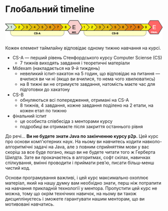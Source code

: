 # Глобальний timeline

![4 &#x43C;&#x456;&#x441;&#x44F;&#x446;&#x456; &#x43D;&#x430;&#x432;&#x447;&#x430;&#x43D;&#x43D;&#x44F;](.gitbook/assets/image%20%282%29.png)

Кожен елемент таймлайну відповідає одному тижню навчання на курсі.

* CS-A — перший рівень Стенфордського курсу Computer Sciense \(CS\)
  * 7 тижнів виходять завдання і теоретичні матеріали
* Midexam \(накладається на 9-й тиждень\)
  * невеликий іспит-хакатон на 5 годин, що відповідає на питання — вчилися ви чи ні \(якщо ви вчилися, то нема чого хвилюватись\)
  * на 8 тижні ви не отримуєте завдання, натомість маєте час для підготовки до хакатону
* CS-B
  * обнуляються всі попередження, отримані на CS-A
  * 8 тижнів, 4 завдання, кожне завдання поділено на 2 етапи, на кожен етап по тижню
* фінальний іспит
  * це особиста співбесіда з менторами курсу
  * подробиці ви отримаєте після закриття останнього рівня

До речі... **Ви не будете знати Java по закінченню курсу p2p.** Цей курс про основи комп'ютерних наук. На ньому ви навчитесь кодити навколо-алгоритмічні задачі на Java, але з повним сприйняттям мови у вас скоріш за все буде погано, якщо ви не будете читати того ж Герберта Шилдта. Зате ви прокачаєтесь в алгоритмах, софт скілах, навичках спілкування, вмінні проводити і приймати ревʼю, писати більш-менш чистий код.

Основи програмування важливі, і цей курс максимально охоплює матеріал, який на нашу думку вам необхідно знати, перш ніж потрапити на навчання прикладній технології у ментора. Пропустити цей курс не можна, тому що окрім технічних навичок, на ньому ви також дисциплінуєтесь і зможете гарантувати нашим менторам, що ви мотивовані навчатись.

